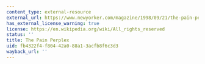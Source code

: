 ```yaml
---
content_type: external-resource
external_url: https://www.newyorker.com/magazine/1998/09/21/the-pain-perplex
has_external_license_warning: true
license: https://en.wikipedia.org/wiki/All_rights_reserved
status: ''
title: The Pain Perplex
uid: fb4322f4-f804-42a0-88a1-3acfb8f6c3d3
wayback_url: ''
---
```

